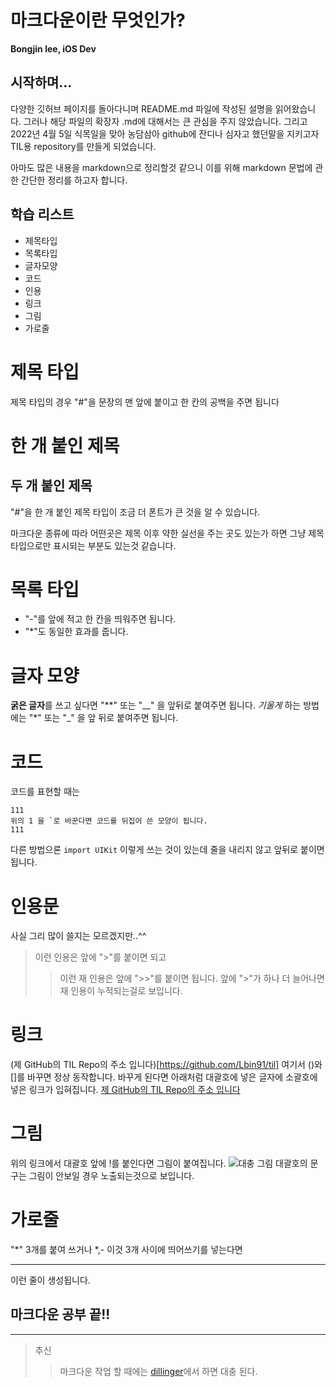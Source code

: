 # 마크다운이란 무엇인가?
**Bongjin lee, iOS Dev**

## 시작하며...
다양한 깃허브 페이지를 돌아다니며 README.md 파일에 작성된 설명을 읽어왔습니다.
그러나 해당 파일의 확장자 .md에 대해서는 큰 관심을 주지 않았습니다.
그리고 2022년 4월 5일 식목일을 맞아 농담삼아 github에 잔디나 심자고 했던말을 지키고자 TIL용 repository를 만들게 되었습니다.

아마도 많은 내용을 markdown으로 정리할것 같으니 이를 위해 markdown 문법에 관한 간단한 정리를 하고자 합니다.

## 학습 리스트
 - 제목타입
 - 목록타입
 - 글자모양
 - 코드
 - 인용
 - 링크
 - 그림
 - 가로줄

# 제목 타입
제목 타입의 경우 "#"을 문장의 맨 앞에 붙이고 한 칸의 공백을 주면 됩니다

# 한 개 붙인 제목
## 두 개 붙인 제목

"#"을 한 개 붙인 제목 타입이 조금 더 폰트가 큰 것을 알 수 있습니다.

마크다운 종류에 따라 어떤곳은 제목 이후 약한 실선을 주는 곳도 있는가 하면 그냥 제목 타입으로만 표시되는 부분도 있는것 같습니다.

# 목록 타입
- "-"를 앞에 적고 한 칸을 띄워주면 됩니다.
- "*"도 동일한 효과를 줍니다.

# 글자 모양
**굵은 글자**를 쓰고 싶다면 "**" 또는 "__" 을 앞뒤로 붙여주면 됩니다.
_기울게_ 하는 방법에는 "*" 또는 "_" 을 앞 뒤로 붙여주면 됩니다.

# 코드
코드를 표현할 때는 
```
111
위의 1 을 `로 바꾼다면 코드를 뒤집어 쓴 모양이 됩니다.
111
```

다른 방법으론 ```import UIKit``` 이렇게 쓰는 것이 있는데 줄을 내리지 않고 앞뒤로 붙이면 됩니다.

# 인용문
사실 그리 많이 쓸지는 모르겠지만..^^
>이런 인용은 앞에 ">"를 붙이면 되고
>>이런 재 인용은 앞에 ">>"를 붙이면 됩니다. 앞에 ">"가 하나 더 늘어나면 재 인용이 누적되는걸로 보입니다.

# 링크
(제 GitHub의 TIL Repo의 주소 입니다)[https://github.com/Lbin91/til]
여기서 ()와 []를 바꾸면 정상 동작합니다. 바꾸게 된다면 아래처럼 대괄호에 넣은 글자에 소괄호에 넣은 링크가 입혀집니다.
[제 GitHub의 TIL Repo의 주소 입니다](https://github.com/Lbin91/til)

# 그림
위의 링크에서 대괄호 앞에 !를 붙인다면 그림이 붙여집니다.
![대충 그림](https://www.dogdrip.net/dvs/d/21/12/06/58a339ae3736aa4e483efe50d27f700d.jpg)
대괄호의 문구는 그림이 안보일 경우 노출되는것으로 보입니다.

# 가로줄
"*" 3개를 붙여 쓰거나 *,- 이것 3개 사이에 띄어쓰기를 넣는다면
***
이런 줄이 생성됩니다.

## 마크다운 공부 끝!!
***

>추신
>>마크다운 작업 할 때에는 [dillinger](https://dillinger.io/)에서 하면 대충 된다.
